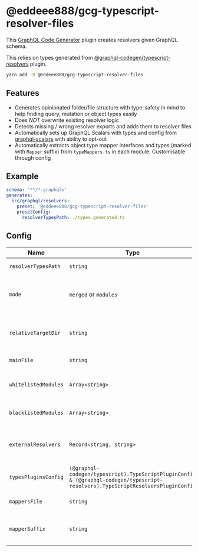 # @eddeee888/gcg-typescript-resolver-files

This [GraphQL Code Generator](https://www.the-guild.dev/graphql/codegen) plugin creates resolvers given GraphQL schema.

This relies on types generated from [@graphql-codegen/typescript-resolvers](https://the-guild.dev/graphql/codegen/plugins/typescript/typescript-resolvers) plugin.

```bash
yarn add -D @eddeee888/gcg-typescript-resolver-files
```

## Features

- Generates opinionated folder/file structure with type-safety in mind to help finding query, mutation or object types easily
- Does _NOT_ overwrite existing resolver logic
- Detects missing / wrong resolver exports and adds them to resolver files
- Automatically sets up GraphQL Scalars with types and config from [graphql-scalars](https://github.com/Urigo/graphql-scalars) with ability to opt-out
- Automatically extracts object type mapper interfaces and types (marked with `Mapper` suffix) from `typeMappers.ts` in each module. Customisable through config

## Example

```yml
schema: '**/*.graphqls'
generates:
  src/graphql/resolvers:
    preset: '@eddeee888/gcg-typescript-resolver-files'
    presetConfig:
      resolverTypesPath: ./types.generated.ts
```

## Config

| Name                 | Type                                                                                                                             | Description                                                                                                                                                                                                                                                      |
| -------------------- | -------------------------------------------------------------------------------------------------------------------------------- | ---------------------------------------------------------------------------------------------------------------------------------------------------------------------------------------------------------------------------------------------------------------- |
| `resolverTypesPath`  | `string`                                                                                                                         | (Required) Relative path to type file generated by `typescript-resolvers` plugin.                                                                                                                                                                                |
| `mode`               | `merged` or `modules`                                                                                                            | (Default: `modules`) How files are collocated. `modules` detects containing dir of a schema file as "modules", then split resolvers into those modules. `merged` treats `baseOutputDir` as the one and only module and generates resolvers.                      |
| `relativeTargetDir`  | `string`                                                                                                                         | Relative path to target dir. For `config.mode=merged`, files will be generated into `<baseOutputDir>/<relativeTargetDir>`. For `config.mode=modules`, files will be generated into `<baseOutputDir>/<moduleName>/<relativeTargetDir>`                            |
| `mainFile`           | `string`                                                                                                                         | File that puts all generated resolvers together. Relative from `baseOutputDir`                                                                                                                                                                                   |
| `whitelistedModules` | `Array<string>`                                                                                                                  | (Only works with `config.mode=modules`) Whitelists modules to generate files and entries in main file. By default all modules are whitelisted. Useful for gradual migrations.                                                                                    |
| `blacklistedModules` | `Array<string>`                                                                                                                  | (Only works with `config.mode=modules`) Blacklists modules to avoid generate files and entries in main file. Useful for gradual migrations.                                                                                                                      |
| `externalResolvers`  | `Record<string, string>`                                                                                                         | Map of relative or absolute path (prefixed with `~`) to external or existing resolvers. e.g. `DateTime: ~graphql-scalars#DateTimeResolver`, `Query.me: '~@org/meResolver#default as meResolver'`, `User: 'otherResolvers#User as UserResolver'`.                 |
| `typesPluginsConfig` | `(@graphql-codegen/typescript).TypeScriptPluginConfig & (@graphql-codegen/typescript-resolvers).TypeScriptResolversPluginConfig` | Takes [typescript config](https://www.the-guild.dev/graphql/codegen/plugins/typescript/typescript) and [typescript-resolvers config](https://www.the-guild.dev/graphql/codegen/plugins/typescript/typescript-resolvers) to override the defaults                 |
| `mappersFile`        | `string`                                                                                                                         | (Default: `typeMappers.ts`) Where mapper interfaces and types of each module is located. Full path `<baseOutputDir>/<moduleName>/<mappersFile>`                                                                                                                  |
| `mapperSuffix`       | `string`                                                                                                                         | (Default: `Mapper`) Exported interfaces and types with this suffix from `mappersFile` in each module are put into the mappers object of [@graphql-codegen/typescript-resolvers](https://the-guild.dev/graphql/codegen/plugins/typescript/typescript-resolvers) . |

